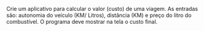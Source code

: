 Crie um aplicativo para calcular o valor (custo) de uma viagem. As entradas são: autonomia do veículo (KM/ Litros), distância (KM) e preço do litro do combustível. O programa deve mostrar na tela o custo final.
